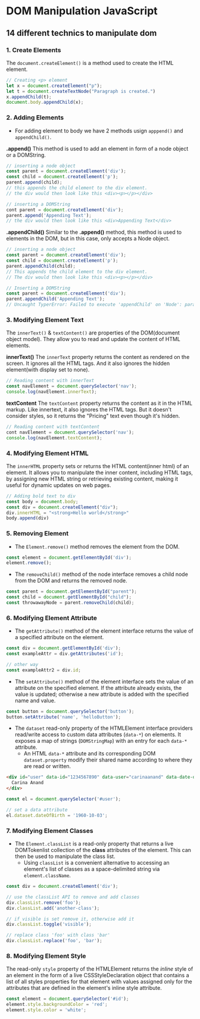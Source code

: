 # DOM Manipulation JavaScript 

## 14 different technics to manipulate dom

### 1. Create Elements
The `document.createElement()` is a method used to create the HTML element.

```js
// Creating <p> element
let x = document.createElement("p");
let t = document.createTextNode("Paragraph is created.")
x.appendChild(t);
document.body.appendChild(x);
```

### 2. Adding Elements
+ For adding element to body we have 2 methods usign `apppend()` and `appendChild()`.

**.append()**
This method is used to add an element in form of a node object or a DOMString.

```js
// inserting a node object
const parent = document.createElement('div');
const child = document.createElement('p');
parent.append(child);
// this appends the child element to the div element.
// the div would then look like this <div><p></p></div>
```

```js
// inserting a DOMString
cont parent = document.createElement('div');
parent.append('Appending Text');
// the div would then look like this <div>Appending Text</div>
```

**.appendChild()**
Similar to the **.append()** method, this method is used to elements in the DOM, but in this case, only accepts a Node object.

```js
// inserting a node object
const parent = document.createElement('div');
const child = document.createElement('p');
parent.appendChild(child);
// This appends the child element to the div element.
// The div would then look like this <div><p></p></div>
```

```js
// Inserting a DOMString
const parent = document.createElement('div');
parent.appendChild('Appending Text');
// Uncaught TyperError: Failed to execute 'appendChild' on 'Node': parameter 1 is not of type 'Node'.
```

### 3. Modifying Element Text
The `innerText()` & `textContent()` are properties of the DOM(document object model). They allow you to read and update the content of HTML elements.

**innerText()**
The `innerText` property returns the content as rendered on the screen. It ignores all the HTML tags. And it also ignores the hidden element(with display set to none).

```js
// Reading content with innerText
const navElement = document.querySelector('nav');
console.log(navElement.innerText);
```

**textContent**
The `textContent` property returns the content as it in the HTML markup. Like innertext, it also ignores the HTML tags. But it doesn't consider styles, so it returns the "Pricing" text even though it's hidden.

```js
// Reading content with textContent
cont navElement = document.querySelector('nav');
console.log(navElement.textContent);
```

### 4. Modifying Element HTML
The `innerHTML` property sets or returns the HTML content(inner html) of an element. It allows you to manipulate the inner content, including HTML tags, by assigning new HTML string or retrieving existing content, making it useful for dynamic updates on web pages.

```js
// Adding bold text to div
const body = document.body;
const div = document.createElement("div");
div.innerHTML = "<strong>Hello world</strong>"
body.append(div)
```

### 5. Removing Element
+ The `Element.remove()` method removes the element from the DOM.

```js
const element = document.getElementById('div');
element.remove();
```

+ The `removeChild()` method of the node interface removes a child node from the DOM and returns the removed node.

```js
const parent = document.getElementById("parent");
const child = document.getElementById("child");
const throwawayNode = parent.removeChild(child);
```

### 6. Modifying Element Attribute
+ The `getAttribute()` method of the element interface returns the value of a specified attribute on the element.

```js
const div = document.getElementById('div');
const exampleAttr = div.getAttributes('id');

// other way
const exampleAttr2 = div.id;
```

+ The `setAttribute()` method of the element interface sets the value of an attribute on the specified element. If the attribute already exists, the value is updated; otherwise a new attribute is added with the specified name and value.

```js
const button = document.querySelector('button');
button.setAttribute('name', 'helloButton');
```

+ The `dataset` read-only property of the HTMLElement interface providers read/write access to custom data attributes (`data-*`) on elements. It exposes a map of strings (`DOMStringMap`) with an entry for each `data-*` attribute.
    - An HTML `data-*` attribute and its corresponding DOM `dataset.property` modify their shared name according to where they are read or written.

```html
<div id="user" data-id="1234567890" data-user="carinaanand" data-date-of-birth>
  Carina Anand
</div>
```

```js
const el = document.querySelector('#user');

// set a data attribute
el.dataset.dateOfBirth = '1960-10-03';
```

### 7. Modifying Element Classes
+ The `Element.classList` is a read-only property that returns a live DOMTokenlist collection of the **class** attributes of the element. This can then be used to manipulate the class list.
    - Using `classList` is a convenient alternative to accessing an element's list of classes as a space-delimited string via `element.className`.

```js
const div = document.createElement('div');

// use the classList API to remove and add classes
div.classList.remove('foo');
div.classList.add('another-class');

// if visible is set remove it, otherwise add it 
div.classList.toggle('visible');

// replace class 'foo' with class 'bar'
div.classList.replace('foo', 'bar');
```

### 8. Modifying Element Style
The read-only `style` property of the HTMLElement returns the *inline* style of an element in the form of a live CSSStyleDeclaration object that contains a list of all styles properties for that element with values assigned only for the attributes that are defined in the element's inline style attribute.

```js
const element = document.querySelector('#id');
element.style.backgroundColor = 'red';
element.style.color = 'white';
```